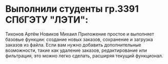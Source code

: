 # Выполнили студенты гр.3391 СПбГЭТУ "ЛЭТИ":
Тихонов Артём 
Новиков Михаил 
Приложение простое и выполняет базовые функции: создание новых заказов, сохранение и загрузка заказов из файла. Если вам нужно добавить дополнительные возможности, такие как удаление заказов, редактирование или фильтрация, это можно легко сделать, расширяя текущий функционал.
